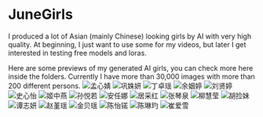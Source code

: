 # JuneGirls

I produced a lot of Asian (mainly Chinese) looking girls by AI with very high quality. At beginning, I just want to use some for my videos, but later I get interested in testing free models and loras.

Here are some previews of my generated AI girls, you can check more here inside the folders. Currently I have more than 30,000 images with more than 200 different persons.
![孟心婧](https://github.com/westNeighbor/JuneGirls/blob/main/%E5%AD%9F%E5%BF%83%E5%A9%A7/IMG_00371.jpg)
![巩姝妍](https://github.com/westNeighbor/JuneGirls/blob/main/%E5%B7%A9%E5%A7%9D%E5%A6%8D/IMG_00025.jpg)
![丁卓瑶](https://github.com/westNeighbor/JuneGirls/blob/main/%E4%B8%81%E5%8D%93%E7%91%B6/IMG_00995.jpg)
![余姻婷](https://github.com/westNeighbor/JuneGirls/blob/main/%E4%BD%99%E5%A7%BB%E5%A9%B7/IMG_00567.jpg)
![刘贤婷](https://github.com/westNeighbor/JuneGirls/blob/main/%E5%88%98%E8%B4%A4%E5%A9%B7/IMG_00086.jpg)
![史心怡](https://github.com/westNeighbor/JuneGirls/blob/main/%E5%8F%B2%E5%BF%83%E6%80%A1/IMG_01119.jpg)
![姬中燕](https://github.com/westNeighbor/JuneGirls/blob/main/%E5%A7%AC%E4%B8%AD%E7%87%95/IMG_01158.jpg)
![孙悦若](https://github.com/westNeighbor/JuneGirls/blob/main/%E5%AD%99%E6%82%A6%E8%8B%A5/IMG_00069.jpg)
![安任娜](https://github.com/westNeighbor/JuneGirls/blob/main/%E5%AE%89%E4%BB%BB%E5%A8%9C/IMG_01832.jpg)
![居采红](https://github.com/westNeighbor/JuneGirls/blob/main/%E5%B1%85%E9%87%87%E7%BA%A2/IMG_00403.jpg)
![张琴泉](https://github.com/westNeighbor/JuneGirls/blob/main/%E5%BC%A0%E7%90%B4%E6%B3%89/IMG_00512.jpg)
![柳慧莹](https://github.com/westNeighbor/JuneGirls/blob/main/%E6%9F%B3%E6%85%A7%E8%8E%B9/IMG_00348.jpg)
![胡捡妹](https://github.com/westNeighbor/JuneGirls/blob/main/%E8%83%A1%E6%8D%A1%E5%A6%B9/IMG_02121.jpg)
![谭志妍](https://github.com/westNeighbor/JuneGirls/blob/main/%E8%B0%AD%E5%BF%97%E5%A6%8D/IMG_01970.jpg)
![赵堇瑶](https://github.com/westNeighbor/JuneGirls/blob/main/%E8%B5%B5%E5%A0%87%E7%91%B6/IMG_00160.jpg)
![金贝瑶](https://github.com/westNeighbor/JuneGirls/blob/main/%E9%87%91%E8%B4%9D%E7%91%B6/IMG_01129.jpg)
![陈怡锘](https://github.com/westNeighbor/JuneGirls/blob/main/%E9%99%88%E6%80%A1%E9%94%98/IMG_00265.jpg)
![陈琳玓](https://github.com/westNeighbor/JuneGirls/blob/main/%E9%99%88%E7%90%B3%E7%8E%93/IMG_00090.jpg)
![崔爱雪](https://github.com/westNeighbor/JuneGirls/blob/main/%E5%B4%94%E7%88%B1%E9%9B%AA/IMG_00148_2024_06_16.jpg)
